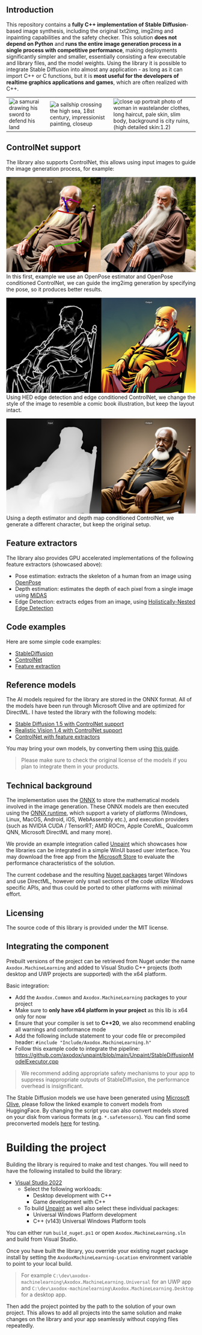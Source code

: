 ## Introduction

This repository contains a **fully C++ implementation of Stable Diffusion**-based image synthesis, including the original txt2img, img2img and inpainting capabilities and the safety checker. This solution **does not depend on Python** and **runs the entire image generation process in a single process with competitive performance**, making deployments significantly simpler and smaller, essentially consisting a few executable and library files, and the model weights. Using the library it is possible to integrate Stable Diffusion into almost any application - as long as it can import C++ or C functions, but it is **most useful for the developers of realtime graphics applications and games**, which are often realized with C++.

<table style="margin: 0px auto;">
  <tr>
    <td><img src="https://github.com/axodox/unpaint/blob/main/Unpaint/Showcase/2023-06-03%2020-50-21.png?raw=true" alt="a samurai drawing his sword to defend his land" width="256" height="256"></td>
    <td><img src="https://github.com/axodox/unpaint/blob/main/Unpaint/Showcase/2023-06-03%2020-48-40.png?raw=true" alt="a sailship crossing the high sea, 18st century, impressionist painting, closeup" width="256" height="256"></td>
    <td><img src="https://github.com/axodox/unpaint/blob/main/Unpaint/Showcase/2023-06-03%2019-32-26.png?raw=true" alt=" close up portrait photo of woman in wastelander clothes, long haircut, pale skin, slim body, background is city ruins, (high detailed skin:1.2)" width="256" height="256"></td>
  </tr>
</table>

## ControlNet support

The library also supports ControlNet, this allows using input images to guide the image generation process, for example:

![OpenPose based ControlNet](Examples/controlnet.png)
In this first, example we use an OpenPose estimator and OpenPose conditioned ControlNet, we can guide the img2img generation by specifying the pose, so it produces better results.

![HED based ControlNet](Examples/controlnet2.png)
Using HED edge detection and edge conditioned ControlNet, we change the style of the image to resemble a comic book illustration, but keep the layout intact.

![Depth based ControlNet](Examples/controlnet3.png)
Using a depth estimator and depth map conditioned ControlNet, we generate a different character, but keep the original setup.

## Feature extractors

The library also provides GPU accelerated implementations of the following feature extractors (showcased above):
- Pose estimation: extracts the skeleton of a human from an image using [OpenPose](https://arxiv.org/abs/1812.08008)
- Depth estimation: estimates the depth of each pixel from a single image using [MiDAS](https://arxiv.org/abs/1907.01341v3)
- Edge Detection: extracts edges from an image, using [Holistically-Nested Edge Detection](https://arxiv.org/abs/1504.06375)

## Code examples

Here are some simple code examples:
- [StableDiffusion](https://github.com/axodox/axodox-machinelearning/blob/main/Axodox.MachineLearning.Test/StableDiffusionTest.cpp)
- [ControlNet](https://github.com/axodox/axodox-machinelearning/blob/main/Axodox.MachineLearning.Test/ControlNetTest.cpp)
- [Feature extraction](https://github.com/axodox/axodox-machinelearning/blob/main/Axodox.MachineLearning.Test/FeatureExtractorTest.cpp)

## Reference models

The AI models required for the library are stored in the ONNX format. All of the models have been run through Microsoft Olive and are optimized for DirectML. I have tested the library with the following models:

- [Stable Diffusion 1.5 with ControlNet support](https://huggingface.co/axodoxian/stable_diffusion_onnx)
- [Realistic Vision 1.4 with ControlNet support](https://huggingface.co/axodoxian/realistic_vision_onnx)
- [ControlNet with feature extractors](https://huggingface.co/axodoxian/controlnet_onnx)

You may bring your own models, by converting them using [this guide](https://github.com/axodox/unpaint/wiki/Model-import).

> Please make sure to check the original license of the models if you plan to integrate them in your products.

## Technical background

The implementation uses the [ONNX](https://onnx.ai/) to store the mathematical models involved in the image generation. These ONNX models are then executed using the [ONNX runtime](https://github.com/microsoft/onnxruntime), which support a variety of platforms (Windows, Linux, MacOS, Android, iOS, WebAssembly etc.), and execution providers (such as NVIDIA CUDA / TensorRT; AMD ROCm, Apple CoreML, Qualcomm QNN, Microsoft DirectML and many more). 

We provide an example integration called [Unpaint](https://github.com/axodox/unpaint) which showcases how the libraries can be integrated in a simple WinUI based user interface. You may download the free app from the [Microsoft Store](https://www.microsoft.com/store/productId/9N25M770896D) to evaluate the performance characteristics of the solution.

The current codebase and the resulting [Nuget packages](https://www.nuget.org/packages/Axodox.MachineLearning) target Windows and use DirectML, however only small sections of the code utilize Windows specific APIs, and thus could be ported to other platforms with minimal effort.

## Licensing

The source code of this library is provided under the MIT license.

## Integrating the component

Prebuilt versions of the project can be retrieved from Nuget under the name `Axodox.MachineLearning` and added to Visual Studio C++ projects (both desktop and UWP projects are supported) with the x64 platform.

Basic integration:
- Add the `Axodox.Common` and `Axodox.MachineLearning` packages to your project
- Make sure to **only have x64 platform in your project** as this lib is x64 only for now
- Ensure that your compiler is set to **C++20**, we also recommend enabling all warnings and conformance mode
- Add the following include statement to your code file or precompiled header: `#include "Include/Axodox.MachineLearning.h"`
- Follow this example code to integrate the pipeline: https://github.com/axodox/unpaint/blob/main/Unpaint/StableDiffusionModelExecutor.cpp

> We recommend adding appropriate safety mechanisms to your app to suppress inappropriate outputs of StableDiffusion, the performance overhead is insignificant.

The Stable Diffusion models we use have been generated using [Microsoft Olive](https://github.com/microsoft/Olive/tree/main/examples/directml/stable_diffusion), please follow the linked example to convert models from HuggingFace. By changing the script you can also convert models stored on your disk from various formats (e.g. `*.safetensors`). You can find some preconverted models [here](https://huggingface.co/models?other=unpaint,stable_diffusion_model) for testing.

# Building the project

Building the library is required to make and test changes. You will need to have the following installed to build the library:

- [Visual Studio 2022](https://visualstudio.microsoft.com/downloads/)
  - Select the following workloads:
    - Desktop development with C++    
    - Game development with C++
  - To build [Unpaint](https://github.com/axodox/unpaint) as well also select these individual packages:
    - Universal Windows Platform development
    - C++ (v143) Universal Windows Platform tools

You can either run `build_nuget.ps1` or open `Axodox.MachineLearning.sln` and build from Visual Studio.

Once you have built the library, you override your existing nuget package install by setting the `AxodoxMachineLearning-Location` environment variable to point to your local build. 

> For example `C:\dev\axodox-machinelearning\Axodox.MachineLearning.Universal` for an UWP app and `C:\dev\axodox-machinelearning\Axodox.MachineLearning.Desktop` for a desktop app.

Then add the project pointed by the path to the solution of your own project. This allows to add all projects into the same solution and make changes on the library and your app seamlessly without copying files repeatedly.
